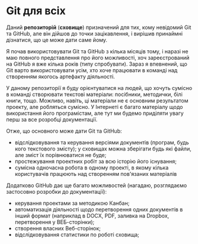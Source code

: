 # Git для всіх

Даний **репозиторій** (**сховище**) призначений для тих, кому невідомий Git та GitHub, але він дійшов до точки зацікавлення, і вирішив принаймні дізнатися, що це може дати саме йому.

Я почав використовувати Git та GitHub з кілька місяців тому, і наразі не маю повного представлення про його можливості, хоч зареєстрований на  GitHub я вже кілька років (типу спробувати). Зараз я впевнений, що Git варто використовувати усім, хто хоче працювати в команді над створенням якогось артефакту діяльності. 

У даному репозиторії я буду  орієнтуватися на людей, що хочуть сумісно в команді створювати текстові матеріали: посібники, методички, білі книги, тощо. Можливо, навіть, ці матеріали не є основним результатом проекту, але робляться сумісно. У Інтернеті є багато матеріалу щодо використання його програмістам, але тут ми будемо приділяти увагу перш за все розробці документації.

Отже, що основного може дати Git та GitHub:

- відслідковування та керування версіями документів (програм, будь кого текстового змісту); у сховищах можна зберігати будь які файли, але зміст їх порівнюватися не буде;
- простежування проектних робіт за всю історію його існування;
- сумісна одночасна робота в одному проекті, в якому кілька користувачів працюють над створенням пов'язаних матеріалів

Додатково GitHub дає ще багато можливостей (нагадаю, розглядаємо застосовно розробки до документації):

- керування проектами за методикою Канбан;
- автоматизація діяльності щодо перетворення одних документів в інший формат (наприклад в DOCX, PDF, заливка на Dropbox, перетворення у ВЕБ-сторінки);
- створення власних Веб-сторінок;  
- відслідковування статистики по роботі сховища;

​    